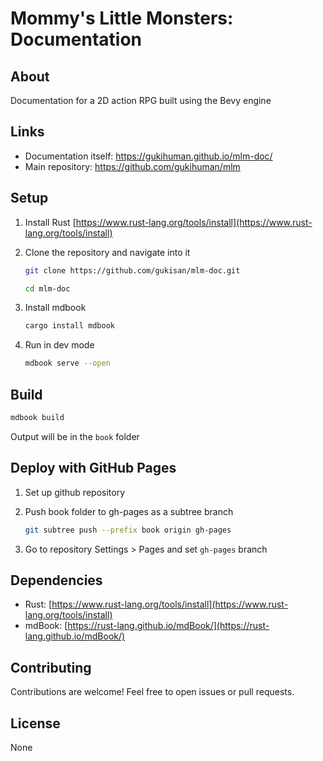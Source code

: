 # Mommy's Little Monsters: Documentation

## About

Documentation for a 2D action RPG built using the Bevy engine

## Links

-   Documentation itself: https://gukihuman.github.io/mlm-doc/
-   Main repository: https://github.com/gukihuman/mlm

## Setup

1. Install Rust [https://www.rust-lang.org/tools/install](https://www.rust-lang.org/tools/install)

2. Clone the repository and navigate into it

    ```bash
    git clone https://github.com/gukisan/mlm-doc.git

    cd mlm-doc
    ```

3. Install mdbook

    ```bash
    cargo install mdbook
    ```

4. Run in dev mode
    ```bash
    mdbook serve --open
    ```

## Build

```bash
mdbook build
```

Output will be in the `book` folder

## Deploy with GitHub Pages

1. Set up github repository

2. Push book folder to gh-pages as a subtree branch

    ```bash
    git subtree push --prefix book origin gh-pages
    ```

3. Go to repository Settings > Pages and set `gh-pages` branch

## Dependencies

-   Rust: [https://www.rust-lang.org/tools/install](https://www.rust-lang.org/tools/install)
-   mdBook: [https://rust-lang.github.io/mdBook/](https://rust-lang.github.io/mdBook/)

## Contributing

Contributions are welcome! Feel free to open issues or pull requests.

## License

None
